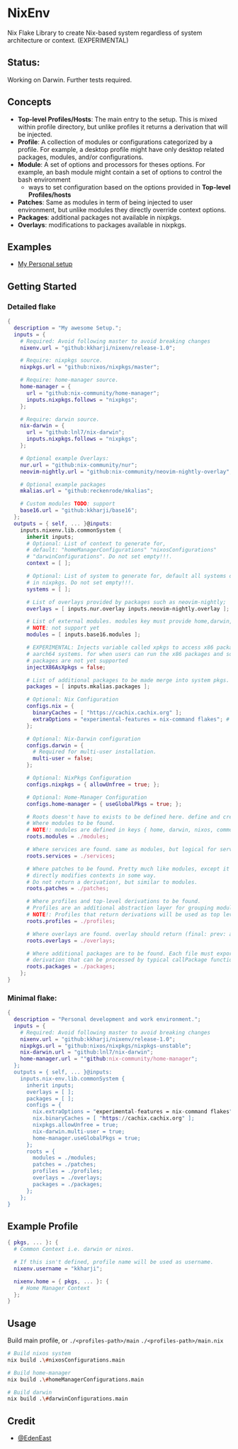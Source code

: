 # NixEnv

Nix Flake Library to create Nix-based system regardless of system architecture or context. (EXPERIMENTAL)

## Status:

Working on Darwin. Further tests required.

## Concepts

- **Top-level Profiles/Hosts**: The main entry to the setup. This is mixed within
  profile directory, but unlike profiles it returns a derivation that will be
  injected.
- **Profile**: A collection of modules or configurations categorized by a profile.
  For example, a desktop profile might have only desktop related packages,
  modules, and/or configurations.
- **Module**: A set of options and processors for theses options. For example,
  an bash module might contain a set of options to control the bash environment
  + ways to set configuration based on the options provided in **Top-level
  Profiles/hosts**
- **Patches**: Same as modules in term of being injected to user environment,
  but unlike modules they directly override context options.
- **Packages**: additional packages not available in nixpkgs.
- **Overlays**: modifications to packages available in nixpkgs.

## Examples

- [My Personal setup](https://github.com/kkharji/system)


## Getting Started

### Detailed flake
```nix
{
  description = "My awesome Setup.";
  inputs = {
    # Required: Avoid following master to avoid breaking changes
    nixenv.url = "github:kkharji/nixenv/release-1.0";

    # Require: nixpkgs source.
    nixpkgs.url = "github:nixos/nixpkgs/master";

    # Require: home-manager source.
    home-manager = {
      url = "github:nix-community/home-manager";
      inputs.nixpkgs.follows = "nixpkgs";
    };

    # Require: darwin source.
    nix-darwin = {
      url = "github:lnl7/nix-darwin";
      inputs.nixpkgs.follows = "nixpkgs";
    };

    # Optional example Overlays:
    nur.url = "github:nix-community/nur";
    neovim-nightly.url = "github:nix-community/neovim-nightly-overlay";

    # Optional example packages
    mkalias.url = "github:reckenrode/mkalias";

    # Custom modules TODO: support
    base16.url = "github:kkharji/base16";
  };
  outputs = { self, ... }@inputs:
    inputs.nixenv.lib.commonSystem {
      inherit inputs;
      # Optional: List of context to generate for,
      # default: "homeManagerConfigurations" "nixosConfigurations"
      # "darwinConfigurations". Do not set empty!!!.
      context = [ ];

      # Optional: List of system to generate for, default all systems defined
      # in nixpkgs. Do not set empty!!!.
      systems = [ ];

      # List of overlays provided by packages such as neovim-nightly;
      overlays = [ inputs.nur.overlay inputs.neovim-nightly.overlay ];

      # List of external modules. modules key must provide home,darwin,common like local modules
      # NOTE: not support yet
      modules = [ inputs.base16.modules ];

      # EXPERIMENTAL: Injects variable called xpkgs to access x86 packages in
      # aarch64 systems. for when users can run the x86 packages and some
      # packages are not yet supported
      injectX86AsXpkgs = false;

      # List of additional packages to be made merge into system pkgs.
      packages = [ inputs.mkalias.packages ];

      # Optional: Nix Configuration
      configs.nix = {
        binaryCaches = [ "https://cachix.cachix.org" ];
        extraOptions = "experimental-features = nix-command flakes"; # This is the default.
      };

      # Optional: Nix-Darwin configuration
      configs.darwin = {
        # Required for multi-user installation.
        multi-user = false;
      };

      # Optional: NixPkgs Configuration
      configs.nixpkgs = { allowUnfree = true; };

      # Optional: Home-Manager Configuration
      configs.home-manager = { useGlobalPkgs = true; };

      # Roots doesn't have to exists to be defined here. define and create them later when you need them.
      # Where modules to be found.
      # NOTE!: modules are defined in keys { home, darwin, nixos, common };
      roots.modules = ./modules;

      # Where services are found. same as modules, but logical for services.
      roots.services = ./services;

      # Where patches to be found. Pretty much like modules, except it
      # directly modifies contexts in some way.
      # Do not return a derivation!, but similar to modules.
      roots.patches = ./patches;

      # Where profiles and top-level derivations to be found.
      # Profiles are an additional abstraction layer for grouping modules.
      # NOTE!: Profiles that return derivations will be used as top level profile. i.e. to setup system.
      roots.profiles = ./profiles;

      # Where overlays are found. overlay should return (final: prev: attrs)
      roots.overlays = ./overlays;

      # Where additional packages are to be found. Each file must export a
      # derivation that can be processed by typical callPackage function.
      roots.packages = ./packages;
    };
}
```

### Minimal flake:

```nix
{
  description = "Personal development and work environment.";
  inputs = {
    # Required: Avoid following master to avoid breaking changes
    nixenv.url = "github:kkharji/nixenv/release-1.0";
    nixpkgs.url = "github:nixos/nixpkgs/nixpkgs-unstable";
    nix-darwin.url = "github:lnl7/nix-darwin";
    home-manager.url = ""github:nix-community/home-manager";
  };
  outputs = { self, ... }@inputs:
    inputs.nix-env.lib.commonSystem {
      inherit inputs;
      overlays = [ ];
      packages = [ ];
      configs = {
        nix.extraOptions = "experimental-features = nix-command flakes";
        nix.binaryCaches = [ "https://cachix.cachix.org" ];
        nixpkgs.allowUnfree = true;
        nix-darwin.multi-user = true;
        home-manager.useGlobalPkgs = true;
      };
      roots = {
        modules = ./modules;
        patches = ./patches;
        profiles = ./profiles;
        overlays = ./overlays;
        packages = ./packages;
      };
    };
}
```

## Example Profile
```nix
{ pkgs, ... }: {
  # Common Context i.e. darwin or nixos.

  # If this isn't defined, profile name will be used as username.
  nixenv.username = "kkharji";

  nixenv.home = { pkgs, ... }: {
    # Home Manager Context
  };
}
```

## Usage

Build main profile, or `./<profiles-path>/main` `./<profiles-path>/main.nix`

```bash
# Build nixos system
nix build .\#nixosConfigurations.main

# Build home-manager
nix build .\#homeManagerConfigurations.main

# Build darwin
nix build .\#darwinConfigurations.main
```

## Credit

- [@EdenEast](https://github.com/EdenEast/nyx)

